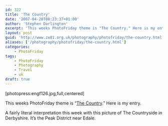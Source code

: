 ```yaml
---
id: 322
title: 'The Country'
date: '2007-04-20T08:23:37+01:00'
author: 'Stephen Darlington'
excerpt: 'This weeks PhotoFriday theme is "The Country." Here is my entry.'
layout: post
guid: 'http://www.zx81.org.uk/photography/photofriday/the-country.html'
aliases: ['/photography/photofriday/the-country.html']
categories:
    - PhotoFriday
tags:
    - PhotoFriday
    - Photography
    - Travel
    - uk
draft: true
---
```


\[photopress:engf126.jpg,full,centered\]

This weeks PhotoFriday theme is “[The Country](http://www.photofriday.com/archives/challenge/000660.php "PhotoFriday: The Country").” Here is my entry.

A fairly literal interpretation this week with this picture of The Countryside in Derbyshire. It’s the Peak District near Edale.